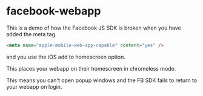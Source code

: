 facebook-webapp
===============

This is a demo of how the Facebook JS SDK is broken when you have added the meta tag

```html
<meta name="apple-mobile-web-app-capable" content="yes" />
```

and you use the iOS add to homescreen option.

This places your webapp on their homescreen in chromeless mode.

This means you can't open popup windows and the FB SDK fails to return to your webapp on login.
